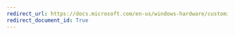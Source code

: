 ```yaml
---
redirect_url: https://docs.microsoft.com/en-us/windows-hardware/customize/desktop/automate-oobe
redirect_document_id: True
---
```

